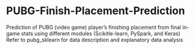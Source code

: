 # PUBG-Finish-Placement-Prediction
Prediction of PUBG (video game) player’s finishing placement from final in-game stats using different modules (Scikitle-learn, PySpark, and Keras)  
Refer to pubg_sklearn for data description and explanatory data analysis

